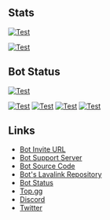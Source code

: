 ## Stats
 [![Test](https://github-readme-stats.vercel.app/api/wakatime?username=akishoudayo&layout=compact)](https://wakatime.com/@akishoudayo)
 
 [![Test](https://github-readme-stats.vercel.app/api/top-langs/?username=akishoudayo&layout=compact)](https://github.com/akishoudayo)

## Bot Status
 [![Test](https://github-readme-stats.vercel.app/api/pin/?username=akishoudayo&repo=python-bot)](https://github.com/akishoudayo/python-bot)
  
 [![Test](https://github.com/akishoudayo/Discord-Bot/actions/workflows/test.yml/badge.svg)](https://github.com/akishoudayo/Discord-Bot/actions/workflows/test.yml)
 [![Test](https://akishoudayo.herokuapp.com/botstatus?app=akishoudayo-bot)](https://akishoudayo.herokuapp.com)
 [![Test](https://akishoudayo.herokuapp.com/versionsvg)](https://github.com/akishoudayo/python-bot/commits/main)
 [![Test](https://akishoudayo.herokuapp.com/releasesvg?repo=akishoudayo/python-bot)](https://github.com/akishoudayo/Discord-Bot/releases/latest)

## Links
 - [Bot Invite URL](https://discord.com/api/oauth2/authorize?client_id=907167351634542593&permissions=8&scope=bot%20applications.commands)
 - [Bot Support Server](https://discord.gg/6XnHAAHuRq)
 - [Bot Source Code](https://github.com/akishoudayo/python-bot)
 - [Bot's Lavalink Repository](https://github.com/akishoudayo/Heroku-Lavalink)
 - [Bot Status](https://akishoudayo.herokuapp.com/home)
 - [Top.gg](https://top.gg/bot/907167351634542593)
 - [Discord](https://discordapp.com/users/897030094290321468)
 - [Twitter](https://twitter.com/trash_developer)
